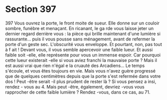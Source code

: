 # Section 397

397
Vous ouvrez la porte, le front moite de sueur. Elle donne sur un
couloir sombre, funèbre et menaçant. En ricanant, le ga rde vous
laisse jeter un dernier regard derrière vous : la pièce qui brille
maintenant d'une lumière si rassurante... puis il vous pousse
sans ménagement, avant de refermer la porte d'un geste sec.
L'obscurité vous enveloppe. Et pourtant, non, pas tout à f ait !
Devant vous, il vous semble apercevoir une faible lueur. Et aussi
faible soit -elle, elle représente pour vous un immense espoir. Car
pourquoi cette lueur existerait -elle si vous aviez franchi la
mauvaise porte ? Mais il est aussi vrai que rien n'égal e la cruauté
des Arcadiens... Le temps s'écoule, et vous êtes toujours en vie.
Mais vous n'avez guère progressé que de quelques centimètres
depuis que la porte s'est refermée dans votre dos ! Peut -être
serait -il plus prudent de rester là ? Si vous pensez a insi, rendez -
vous au 4. Mais peut -être, également, devriez -vous vous
rapprocher de cette faible lumière ? Rendez -vous, dans ce cas, au
71.